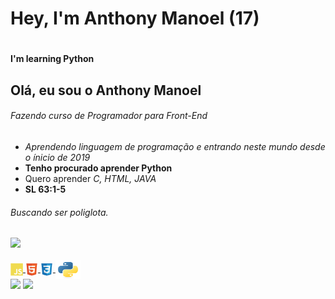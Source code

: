 # Hey, I'm Anthony Manoel (17) <h1>
#### I'm learning Python <h2>
## Olá, eu sou o Anthony Manoel <h4>
  ###### Fazendo curso de Programador para Front-End
- _Aprendendo linguagem de programação e entrando neste mundo desde o ínicio de 2019_
- __Tenho procurado aprender Python__
- Quero aprender _C, HTML, JAVA_
- __SL 63:1-5__
###### Buscando ser poliglota. <h6>
<div>
  <a href="https://github.com/anthonymanoel">
  <img height="200em" src="https://github-readme-stats.vercel.app/api/top-langs/?username=anthonymanoel&layout=compact&langs_count=7&theme=dark"/>
</div>
  <div style="display: inline_block"><br>
  <img align="center" alt="anthony-Js" height="20" width="20" src="https://raw.githubusercontent.com/devicons/devicon/master/icons/javascript/javascript-plain.svg">
  <img align="center" alt="anthony-HTML" height="20" width="20" src="https://raw.githubusercontent.com/devicons/devicon/master/icons/html5/html5-original.svg">
  <img align="center" alt="anthony-CSS" height="20" width="20" src="https://raw.githubusercontent.com/devicons/devicon/master/icons/css3/css3-original.svg">
  <img align="center" alt="anthony-Python" height="30" width="40" src="https://raw.githubusercontent.com/devicons/devicon/master/icons/python/python-original.svg"> 
</div>
<div> 
  <a href="https://www.instagram.com/_anthonymanoel__/" target="_blank"><img src="https://img.shields.io/badge/-Instagram-%23E4405F?style=for-the-badge&logo=instagram&logoColor=white" target="_blank"></a>
  <a href = "mailto:anthonymanoel12@gmail.com"><img src="https://img.shields.io/badge/-Gmail-%23333?style=for-the-badge&logo=gmail&logoColor=white" target="_blank"></a>
  </div>
